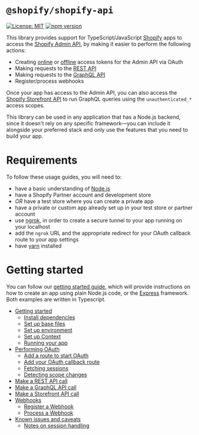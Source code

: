 # `@shopify/shopify-api`

<!-- ![Build Status]() -->
[![License: MIT](https://img.shields.io/badge/License-MIT-green.svg)](LICENSE.md)
[![npm version](https://badge.fury.io/js/%40shopify%2Fshopify-api.svg)](https://badge.fury.io/js/%40shopify%2Fshopify-api)

This library provides support for TypeScript/JavaScript [Shopify](https://www.shopify.com) apps to access the [Shopify Admin API](https://shopify.dev/docs/admin-api), by making it easier to perform the following actions:

- Creating [online](https://shopify.dev/concepts/about-apis/authentication#online-access) or [offline](https://shopify.dev/concepts/about-apis/authentication#offline-access) access tokens for the Admin API via OAuth
- Making requests to the [REST API](https://shopify.dev/docs/admin-api/rest/reference)
- Making requests to the [GraphQL API](https://shopify.dev/docs/admin-api/graphql/reference)
- Register/process webhooks

Once your app has access to the Admin API, you can also access the [Shopify Storefront API](https://shopify.dev/docs/storefront-api) to run GraphQL queries using the `unauthenticated_*` access scopes.

This library can be used in any application that has a Node.js backend, since it doesn't rely on any specific framework—you can include it alongside your preferred stack and only use the features that you need to build your app.

# Requirements

To follow these usage guides, you will need to:
- have a basic understanding of [Node.js](https://nodejs.org)
- have a Shopify Partner account and development store
- _OR_ have a test store where you can create a private app
- have a private or custom app already set up in your test store or partner account
- use [ngrok](https://ngrok.com), in order to create a secure tunnel to your app running on your localhost
- add the `ngrok` URL and the appropriate redirect for your OAuth callback route to your app settings
- have [yarn](https://yarnpkg.com) installed

<!-- Make sure this section is in sync with docs/README.md -->
# Getting started

You can follow our [getting started guide](docs/), which will provide instructions on how to create an app using plain Node.js code, or the [Express](https://expressjs.com/) framework. Both examples are written in Typescript.

- [Getting started](docs/getting_started.md)
  - [Install dependencies](docs/getting_started.md#install-dependencies)
  - [Set up base files](docs/getting_started.md#set-up-base-files)
  - [Set up environment](docs/getting_started.md#set-up-environment)
  - [Set up Context](docs/getting_started.md#set-up-context)
  - [Running your app](docs/getting_started.md#running-your-app)
- [Performing OAuth](docs/usage/oauth.md)
  - [Add a route to start OAuth](docs/usage/oauth.md#add-a-route-to-start-oauth)
  - [Add your OAuth callback route](docs/usage/oauth.md#add-your-oauth-callback-route)
  - [Fetching sessions](docs/usage/oauth.md#fetching-sessions)
  - [Detecting scope changes](docs/usage/oauth.md#detecting-scope-changes)
- [Make a REST API call](docs/usage/rest.md)
- [Make a GraphQL API call](docs/usage/graphql.md)
- [Make a Storefront API call](docs/usage/storefront.md)
- [Webhooks](docs/usage/webhooks.md)
  - [Register a Webhook](docs/usage/webhooks.md#register-a-webhook)
  - [Process a Webhook](docs/usage/webhooks.md#process-a-webhook)
- [Known issues and caveats](docs/issues.md)
  - [Notes on session handling](docs/issues.md#notes-on-session-handling)
